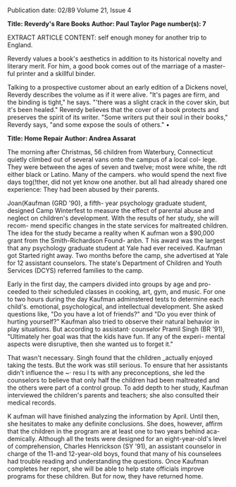 Publication date: 02/89
Volume 21, Issue 4

**Title:  Reverdy's Rare Books**
**Author: Paul Taylor**
**Page number(s): 7**

EXTRACT ARTICLE CONTENT:
self enough money for another trip to 
England. 

Reverdy values a book's aesthetics in 
addition to its historical novelty and 
literary merit. For him, a good book 
comes out of the marriage of a master-
ful printer and a 
skillful binder. 

Talking to a prospective customer 
about an early edition of a Dickens 
novel, Reverdy describes the volume 
as if it were alive. "It's pages are firm, 
and the binding is tight," he says. 
"'there was a slight crack in the cover 
skin, but it's been healed." Reverdy 
believes that the cover of a book 
protects and preserves the spirit of its 
writer. "Some writers put their soul in 
their books," Reverdy says, "and some 
expose the souls of others." 
• 


**Title: Home Repair**
**Author: Andrea Assarat**

The morning after Christmas, 56 
children from Waterbury, Connecticut 
quietly climbed out of several vans 
onto the campus of a local col-
lege. They were between the ages of 
seven and twelve; most were white, the 
rdt either black or Latino. Many of the 
campers. who would spend the next five 
days tog(!ther, did not yet know one 
another. 
but all 
had already 
shared one experience: They had been 
abused by their parents. 

Joan(Kaufman (GRD '90), a fifth-
year psychology graduate student, 
designed Camp Winterfest to measure 
the effect of parental abuse and neglect 
on children's development. With the 
results of her study, she will recom-
mend specific changes in the state 
services for maltreated children. The 
idea for the study became a reality 
when K aufman won a $90,000 grant 
from the Smith-Richardson Found-
anbn. T his award was the largest that 
any psychology graduate student at 
Yale had ever received. Kaufman got 
Started right away. Two months before 
the camp, she advertised at Yale for 12 
assistant counselors. 
The state's 
Department of Children and Youth 
Services (DCYS) referred families to 
the camp. 

Early in the first day, the campers 
divided into groups by age and pro-
ceeded to their scheduled classes in 
cooking, art, gym, and music. For one to 
two hours during the day Kaufman 
adminstered tests to determine each 
child's. emotional, psychological, and 
intellectual development. She asked 
questions like, "Do you have a lot of 
friends?" and "Do you ever think of 
hurting yourself?" Kaufman also tried 
to observe their natural behavior in 
play situations. 
But according to 
assistant· counselor Pramil Singh (BR 
'91), "Ultimately her goal was that the 
kids have fun. If any of the experi-
mental aspects were disruptive, then 
she wanted us to forget it." 

That wasn't necessary. Singh found 
that the children _actually enjoyed 
taking the tests. But the work was still 
serious. To ensure that her assistants 
didn't influence the ~· resu l ts with any 
preconceptions, she led the counselors 
to believe that only half the children 
had been maltreated and the others 
were part of a control group. To add 
depth 
to 
her study, 
Kaufman 
interviewed the children's parents and 
teachers; she also consulted their 
medical records. 

K aufman will have finished analyzing 
the information by April. Until then, 
she hesitates to make any definite 
conclusions. She does, however, affirm 
that the children in the program are at 
least one to two years behind aca-
demically. Although all the tests were 
designed for an eight-year-old's level of 
comprehension, Charles Henrickson 
(SY '91), an assistant counselor in 
charge of the 11-and 12-year-old boys, 
found that many of his counselees had 
trouble reading and understanding the 
questions. Once Kaufman completes 
her report, she will be able to help state 
officials improve programs for these 
children. But for now, they have 
returned home.